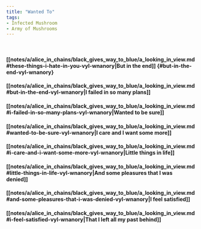 ```yaml
---
title: "Wanted To"
tags:
- Infected Mushroom
- Army of Mushrooms
---
```

&nbsp;
#### [[notes/a/alice_in_chains/black_gives_way_to_blue/a_looking_in_view.md#these-things-i-hate-in-you-vyl-wnanory|But in the end]] {#but-in-the-end-vyl-wnanory}
#### [[notes/a/alice_in_chains/black_gives_way_to_blue/a_looking_in_view.md#but-in-the-end-vyl-wnanory|I failed in so many plans]]
#### [[notes/a/alice_in_chains/black_gives_way_to_blue/a_looking_in_view.md#i-failed-in-so-many-plans-vyl-wnanory|Wanted to be sure]]
#### [[notes/a/alice_in_chains/black_gives_way_to_blue/a_looking_in_view.md#wanted-to-be-sure-vyl-wnanory|I care and I want some more]]
#### [[notes/a/alice_in_chains/black_gives_way_to_blue/a_looking_in_view.md#i-care-and-i-want-some-more-vyl-wnanory|Little things in life]]
#### [[notes/a/alice_in_chains/black_gives_way_to_blue/a_looking_in_view.md#little-things-in-life-vyl-wnanory|And some pleasures that I was denied]]
#### [[notes/a/alice_in_chains/black_gives_way_to_blue/a_looking_in_view.md#and-some-pleasures-that-i-was-denied-vyl-wnanory|I feel satisfied]]
#### [[notes/a/alice_in_chains/black_gives_way_to_blue/a_looking_in_view.md#i-feel-satisfied-vyl-wnanory|That I left all my past behind]]
